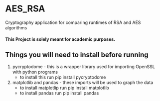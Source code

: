 # AES_RSA
Cryptography application for comparing runtimes of RSA and AES algorithms

#### This Project is solely meant for academic purposes. 

## Things you will need to install before running
1. pycryptodome - this is a wrapper library used for importing OpenSSL with python programs
    - to install this run pip install pycryptodome
2. matplotlib and pandas - these imports will be used to graph the data
    - to install matplotlip run pip install matplotlib
    - to install pandas run pip install pandas
